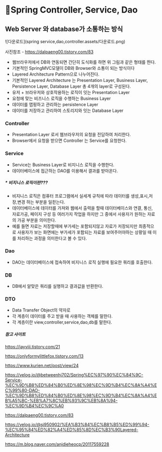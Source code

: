 # 📢Spring Controller, Service, Dao



## Web Server 와 database가 소통하는 방식

![다운로드](spring service,dao,controller.assets/다운로드.png)

사진참조 - https://dalpaeng00.tistory.com/83

- 웹브라우저에서 DB와 연동되면 간단히 도식화를 하면 위 그림과 같은 형태를 띈다.
- 기본적인 SpringMVC모델이 DB와 Browser와 소통이 되는 방식이다
- Layered Architecture Pattern으로 나누어진다. 
- 기본적인 Layered Architecture 는 Presentation Layer, Business Layer, Persistence Layer, Database Layer 총 4개의 layer로 구성된다.
- 유저 + 브라우저와 상호작용하는 로직이 잇는 Presentation Layer
- 요청에 맞는 비즈니스 로직을 수행하는 Business Layer
- 데이터를 맵핑하고 관리하는 persistence Layer
- 데이터를 저장하고 관리하여 스토리지와 잇는 Database Layer 



### Controller

-  Presentation Layer 로서 웹브라우저의 요청을 전담하여 처리한다.
-  Browser에서 요청을 받으면 Controller 는 Service를 요청한다.



### Service

- Service는 Business Layer로 비지니스 로직을 수행한다.
- 데이터베이스에 접근하는 DAO를 이용해서 결과를 받아온다.



##### * 비지니스 로직이란???

- 비지니스 로직은 컴퓨터 프로그램에서 실세계 규칙에 따라 데이터를 생성,표시,저장,변경 하는 부분을 일컫는다.
- 데이터베이스에 데이터를 가져와 웹에서 출력을 할때 데이터베이스와 연결, 통신, 자료가공, 페이지 구성 등 여러가지 작업을 하지만 그 중에서 사용자가 원하는 자료의 가공 부분을 의미한다.
- 예를 들면 자료는 저장할때에 부가세는 포함되지않고 자료가 저장되지만 최종적으로 사용자가 보는 화면에는 부가세가 포함되는 자료를 보여주어야하는 상황일 때 이를 처리하는 과정을 의미한다고 볼 수 있다.



### Dao

- DAO는 데이터베이스에 접속하여 비지니스 로직 실행에 필요한 쿼리를 호출한다.



### DB

- DB에서 알맞은 쿼리를 실행하고 결과값을 반환한다.



### DTO

- Data Transfer Object의 약자로
- 각 계층이 데이터를 주고 받을 때 사용하는 객체를 말한다.
- 각 계층이란 view,controller,service,dao,db를 말한다.













##### 참고 사이트

https://jayviii.tistory.com/21

https://onlyformylittlefox.tistory.com/13

https://www.kurien.net/post/view/24

https://velog.io/@betweenhj702/Spring%EC%97%90%EC%84%9C-Service-%EC%9D%B8%ED%84%B0%ED%8E%98%EC%9D%B4%EC%8A%A4%EC%99%80-DAO-%EC%9D%B8%ED%84%B0%ED%8E%98%EC%9D%B4%EC%8A%A4%EB%A5%BC-%EB%A7%8C%EB%93%9C%EB%8A%94-%EC%9D%B4%EC%9C%A0

https://dalpaeng00.tistory.com/83

https://velog.io/@sj950902/%EA%B3%84%EC%B8%B5%ED%99%94-%EC%95%84%ED%82%A4%ED%85%8D%EC%B3%90Layered-Architecture

https://m.blog.naver.com/anjdieheocp/20117559228

